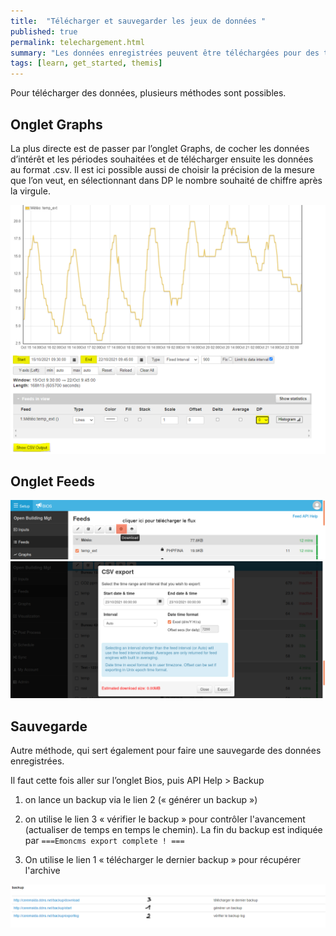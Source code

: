 ```yaml
---
title:  "Télécharger et sauvegarder les jeux de données "
published: true
permalink: telechargement.html
summary: "Les données enregistrées peuvent être téléchargées pour des traitement via d'autres logiciels. Il faut aussi penser à effectuer des sauvegardes."
tags: [learn, get_started, themis]
---
```


Pour télécharger des données, plusieurs méthodes sont possibles.

## Onglet Graphs
La plus directe est de passer par l’onglet Graphs, de cocher les données d’intérêt et les périodes souhaitées et de télécharger ensuite les données au format .csv. Il est ici possible aussi de choisir la précision de la mesure que l’on veut, en sélectionnant dans DP le nombre souhaité de chiffre après la virgule.  

![](images/post8/csv.PNG)

## Onglet Feeds

![](images/post6/export_feed_1.png)
![](images/post6/export_feed_2.png)

## Sauvegarde
Autre méthode, qui sert également pour faire une sauvegarde des données enregistrées. 

Il faut cette fois aller sur l’onglet Bios, puis API Help > Backup

1) on lance un backup via le lien 2 (« générer un backup »)

2) on utilise le lien 3 « vérifier le backup » pour contrôler l'avancement (actualiser de temps en temps le chemin). La fin du backup est indiquée par `===Emoncms export complete ! ===`

3) On utilise le lien 1 « télécharger le dernier backup » pour récupérer l'archive

![](images/post8/backup.PNG)

